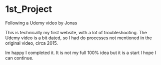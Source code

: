 # 1st_Project
Following a Udemy video by Jonas

This is technically my first website, with a lot of troubleshooting. The Udemy video is a bit dated, so I had do processes not mentioned in 
the original video, circa 2015. 

Im happy I completed it. It is not my full 100% idea but it is a start I hope I can continue.
